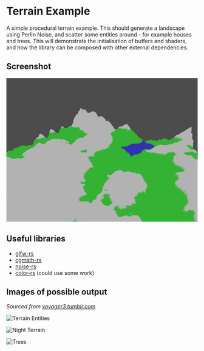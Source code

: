# Terrain Example

A simple procedural terrain example. This should generate a landscape using
Perlin Noise, and scatter some entities around - for example houses and trees.
This will demonstrate the initialisation of buffers and shaders, and how the
library can be composed with other external dependencies.

## Screenshot

![Terrain Example](screenshot.png)

## Useful libraries

- [glfw-rs](https://github.com/bjz/glfw-rs)
- [cgmath-rs](https://github.com/bjz/cgmath-rs)
- [noise-rs](https://github.com/bjz/noise-rs)
- [color-rs](https://github.com/bjz/color-rs) (could use some work)

## Images of possible output

_Sourced from [voyager3.tumblr.com](http://voyager3.tumblr.com/)_

![Terrain Entities](http://25.media.tumblr.com/tumblr_m165bl19YG1qgurm4o1_1280.png)

![Night Terrain](http://25.media.tumblr.com/tumblr_lyannkY9pg1qgurm4o1_r1_1280.png)

![Trees](http://24.media.tumblr.com/tumblr_lxkeau5hUf1qgurm4o1_1280.png)
